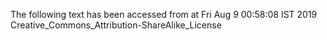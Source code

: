 The following text has been accessed from at Fri Aug 9 00:58:08 IST 2019
Creative_Commons_Attribution-ShareAlike_License
